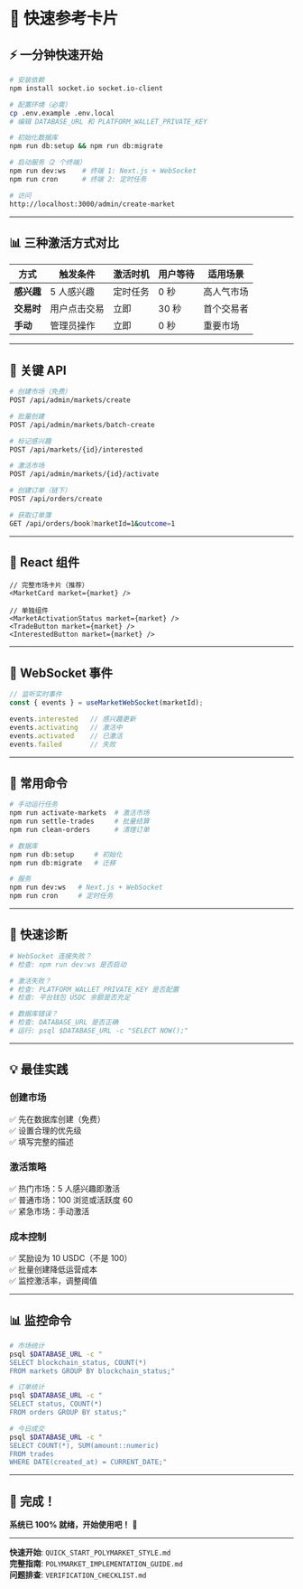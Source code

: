 # 🚀 快速参考卡片

## ⚡ 一分钟快速开始

```bash
# 安装依赖
npm install socket.io socket.io-client

# 配置环境（必需）
cp .env.example .env.local
# 编辑 DATABASE_URL 和 PLATFORM_WALLET_PRIVATE_KEY

# 初始化数据库
npm run db:setup && npm run db:migrate

# 启动服务（2 个终端）
npm run dev:ws    # 终端 1: Next.js + WebSocket
npm run cron      # 终端 2: 定时任务

# 访问
http://localhost:3000/admin/create-market
```

---

## 📊 三种激活方式对比

| 方式 | 触发条件 | 激活时机 | 用户等待 | 适用场景 |
|------|---------|---------|---------|---------|
| **感兴趣** | 5 人感兴趣 | 定时任务 | 0 秒 | 高人气市场 |
| **交易时** | 用户点击交易 | 立即 | 30 秒 | 首个交易者 |
| **手动** | 管理员操作 | 立即 | 0 秒 | 重要市场 |

---

## 🎯 关键 API

```bash
# 创建市场（免费）
POST /api/admin/markets/create

# 批量创建
POST /api/admin/markets/batch-create

# 标记感兴趣
POST /api/markets/{id}/interested

# 激活市场
POST /api/admin/markets/{id}/activate

# 创建订单（链下）
POST /api/orders/create

# 获取订单簿
GET /api/orders/book?marketId=1&outcome=1
```

---

## 📱 React 组件

```tsx
// 完整市场卡片（推荐）
<MarketCard market={market} />

// 单独组件
<MarketActivationStatus market={market} />
<TradeButton market={market} />
<InterestedButton market={market} />
```

---

## 🔔 WebSocket 事件

```typescript
// 监听实时事件
const { events } = useMarketWebSocket(marketId);

events.interested   // 感兴趣更新
events.activating   // 激活中
events.activated    // 已激活
events.failed       // 失败
```

---

## 🔧 常用命令

```bash
# 手动运行任务
npm run activate-markets  # 激活市场
npm run settle-trades     # 批量结算
npm run clean-orders      # 清理订单

# 数据库
npm run db:setup     # 初始化
npm run db:migrate   # 迁移

# 服务
npm run dev:ws   # Next.js + WebSocket
npm run cron     # 定时任务
```

---

## 🐛 快速诊断

```bash
# WebSocket 连接失败？
# 检查: npm run dev:ws 是否启动

# 激活失败？
# 检查: PLATFORM_WALLET_PRIVATE_KEY 是否配置
# 检查: 平台钱包 USDC 余额是否充足

# 数据库错误？
# 检查: DATABASE_URL 是否正确
# 运行: psql $DATABASE_URL -c "SELECT NOW();"
```

---

## 💡 最佳实践

### 创建市场
✅ 先在数据库创建（免费）  
✅ 设置合理的优先级  
✅ 填写完整的描述  

### 激活策略
✅ 热门市场：5 人感兴趣即激活  
✅ 普通市场：100 浏览或活跃度 60  
✅ 紧急市场：手动激活  

### 成本控制
✅ 奖励设为 10 USDC（不是 100）  
✅ 批量创建降低运营成本  
✅ 监控激活率，调整阈值  

---

## 📊 监控命令

```bash
# 市场统计
psql $DATABASE_URL -c "
SELECT blockchain_status, COUNT(*) 
FROM markets GROUP BY blockchain_status;"

# 订单统计
psql $DATABASE_URL -c "
SELECT status, COUNT(*) 
FROM orders GROUP BY status;"

# 今日成交
psql $DATABASE_URL -c "
SELECT COUNT(*), SUM(amount::numeric) 
FROM trades 
WHERE DATE(created_at) = CURRENT_DATE;"
```

---

## 🎉 完成！

**系统已 100% 就绪，开始使用吧！** 🚀

---

**快速开始**: `QUICK_START_POLYMARKET_STYLE.md`  
**完整指南**: `POLYMARKET_IMPLEMENTATION_GUIDE.md`  
**问题排查**: `VERIFICATION_CHECKLIST.md`

